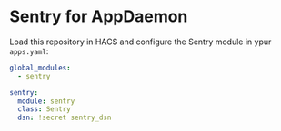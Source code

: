 # Sentry for AppDaemon

Load this repository in HACS and configure the Sentry module in ypur `apps.yaml`:

```yaml
global_modules:
  - sentry

sentry:
  module: sentry
  class: Sentry
  dsn: !secret sentry_dsn
```
